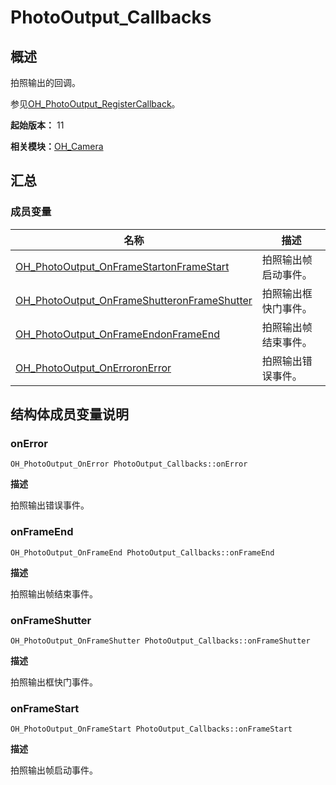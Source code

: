 # PhotoOutput_Callbacks


## 概述

拍照输出的回调。

参见[OH_PhotoOutput_RegisterCallback](_o_h___camera.md#oh_photooutput_registercallback)。

**起始版本：** 11

**相关模块：**[OH_Camera](_o_h___camera.md)


## 汇总


### 成员变量

| 名称 | 描述 | 
| -------- | -------- |
| [OH_PhotoOutput_OnFrameStart](_o_h___camera.md#oh_photooutput_onframestart)[onFrameStart](#onframestart) | 拍照输出帧启动事件。 | 
| [OH_PhotoOutput_OnFrameShutter](_o_h___camera.md#oh_photooutput_onframeshutter)[onFrameShutter](#onframeshutter) | 拍照输出框快门事件。 | 
| [OH_PhotoOutput_OnFrameEnd](_o_h___camera.md#oh_photooutput_onframeend)[onFrameEnd](#onframeend) | 拍照输出帧结束事件。 | 
| [OH_PhotoOutput_OnError](_o_h___camera.md#oh_photooutput_onerror)[onError](#onerror) | 拍照输出错误事件。 | 


## 结构体成员变量说明


### onError

```
OH_PhotoOutput_OnError PhotoOutput_Callbacks::onError
```

**描述**

拍照输出错误事件。


### onFrameEnd

```
OH_PhotoOutput_OnFrameEnd PhotoOutput_Callbacks::onFrameEnd
```

**描述**

拍照输出帧结束事件。


### onFrameShutter

```
OH_PhotoOutput_OnFrameShutter PhotoOutput_Callbacks::onFrameShutter
```

**描述**

拍照输出框快门事件。


### onFrameStart

```
OH_PhotoOutput_OnFrameStart PhotoOutput_Callbacks::onFrameStart
```

**描述**

拍照输出帧启动事件。
